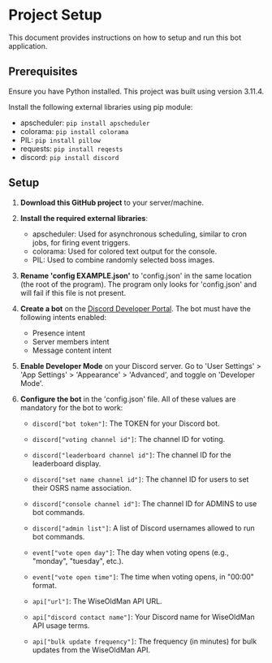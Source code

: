# Project Setup

This document provides instructions on how to setup and run this bot application.

## Prerequisites

Ensure you have Python installed. This project was built using version 3.11.4.

Install the following external libraries using pip module:

- apscheduler: `pip install apscheduler`
- colorama: `pip install colorama`
- PIL: `pip install pillow`
- requests: `pip install reqests`
- discord: `pip install discord`

## Setup

1. **Download this GitHub project** to your server/machine.

2. **Install the required external libraries**:

    - apscheduler: Used for asynchronous scheduling, similar to cron jobs, for firing event triggers.
    - colorama: Used for colored text output for the console.
    - PIL: Used to combine randomly selected boss images.

3. **Rename 'config EXAMPLE.json'** to 'config.json' in the same location (the root of the program). The program only looks for 'config.json' and will fail if this file is not present.

4. **Create a bot** on the [Discord Developer Portal](https://discord.com/developers/applications). The bot must have the following intents enabled:
    - Presence intent
    - Server members intent
    - Message content intent

5. **Enable Developer Mode** on your Discord server. Go to 'User Settings' > 'App Settings' > 'Appearance' > 'Advanced', and toggle on 'Developer Mode'.

6. **Configure the bot** in the 'config.json' file. All of these values are mandatory for the bot to work:

    - `discord["bot token"]`: <string> The TOKEN for your Discord bot.
    - `discord["voting channel id"]`: <int> The channel ID for voting.
    - `discord["leaderboard channel id"]`: <int> The channel ID for the leaderboard display.
    - `discord["set name channel id"]`: <int> The channel ID for users to set their OSRS name association.
    - `discord["console channel id"]`: <int> The channel ID for ADMINS to use bot commands.
    - `discord["admin list"]`: <string array> A list of Discord usernames allowed to run bot commands.

    - `event["vote open day"]`: <string> The day when voting opens (e.g., "monday", "tuesday", etc.).
    - `event["vote open time"]`: <string> The time when voting opens, in "00:00" format.

    - `api["url"]`: <string> The WiseOldMan API URL.
    - `api["discord contact name"]`: <string> Your Discord name for WiseOldMan API usage terms.
    - `api["bulk update frequency"]`: <int> The frequency (in minutes) for bulk updates from the WiseOldMan API.